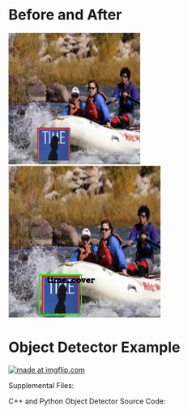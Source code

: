 # Before and After


<p float="left">
  <img src="https://raw.githubusercontent.com/julianweisbord/yolov2-object-recognition/master/imgs/val_overlay179.jpg" width="260" height="260"/>

  <img src="https://raw.githubusercontent.com/julianweisbord/yolov2-object-recognition/master/imgs/val_overlay179_bounding_box.png" width="300" height="300"/>
</p>

# Object Detector Example

<a href="https://imgflip.com/gif/2atfst"><img src="https://i.imgflip.com/2atfst.gif" title="made at imgflip.com"/></a>

Supplemental Files:

C++ and Python Object Detector Source Code:
